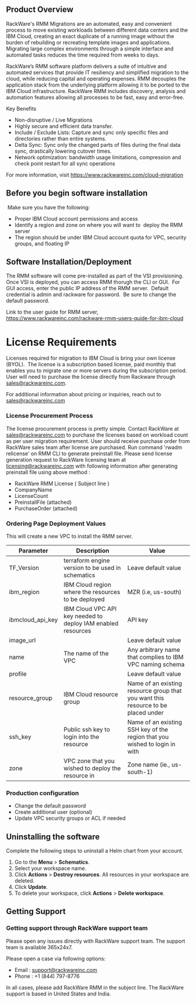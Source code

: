 
## Product Overview
RackWare's RMM Migrations are an automated, easy and convenient process to move existing workloads
between different data centers and the IBM Cloud, creating an exact duplicate of a running image
without the burden of rebuilding or recreating template images and applications. Migrating large
complex environments through a simple interface and automated tasks reduces the time required from
weeks to days.


RackWare’s RMM software platform delivers a suite of intuitive and automated services that provide
IT resiliency and simplified migration to the cloud, while reducing capital and operating expenses.
RMM decouples the application stack from the underlying platform allowing it to be ported to the IBM
Cloud infrastructure. RackWare RMM includes discovery, analysis and automation features allowing all
processes to be fast, easy and error-free.

Key Benefits
- Non-disruptive / Live Migrations
- Highly secure and efficient data transfer.
- Include / Exclude Lists: Capture and sync only specific files and directories rather than entire
systems.
- Delta Sync: Sync only the changed parts of files during the final data sync, drastically lowering
cutover times.
- Network optimization: bandwidth usage limitations, compression and check point restart for all
sync operations

For more information, visit https://www.rackwareinc.com/cloud-migration

## Before you begin software installation
 Make sure you have the following:
- Proper IBM Cloud account permissions and access
- Identify a region and zone on where you will want to  deploy the RMM server
- The region should be under IBM Cloud account quota for VPC, security groups, and floating IP

## Software Installation/Deployment
The RMM software will come pre-installed as part of the VSI provisioning.  Once VSI is deployed, you
can access RMM thorugh the CLI or GUI.  For GUI access, enter the public IP address of the RMM
server.  Default credential is admin and rackware for password.  Be sure to change the default
password.

Link to the user guide for RMM server, https://www.rackwareinc.com/rackware-rmm-users-guide-for-ibm-cloud

# License Requirements
Licenses required for migration to IBM Cloud is bring your own license (BYOL).  The license is a
subscription based license, paid monthly that enables you to migrate one or more servers during the
subscription period. User will need to purchase the license directly from Rackware through
sales@rackwareinc.com.


For additional information about pricing or inquiries, reach out to sales@rackwareinc.com

### License Procurement Process
The license procurement process is pretty simple. Contact RackWare at sales@rackwareinc.com to purchase
the licenses based on workload count as per user migration requirement. User should receive purchase order
from RackWare sales team after license are purchased. Run command 'rwadm relicense' on RMM CLI to generate preinstall file.
Please send license generation request to RackWare licensing team at licensing@rackwareinc.com
with following information after generating preinstall file using above method :
- RackWare RMM License ( Subject line )
- CompanyName
- LicenseCount
- PreinstallFile (attached)
- PurchaseOrder (attached)

### Ordering Page Deployment Values
This will create a new VPC to install the RMM server.

| Parameter | Description | Value |
| --- | --- | --- |
| TF_Version | terraform engine version to be used in schematics | Leave default value |
| ibm_region | IBM Cloud region where the resources to be deployed | MZR (i.e, us-south) |
| ibmcloud_api_key | IBM Cloud VPC API key needed to deploy IAM enabled resources | API key |
| image_url |  | Leave default value |
| name | The name of the VPC | Any arbitrary name that complies to IBM VPC naming schema |
| profile | | Leave default value |
|resource_group | IBM Cloud resource group | Name of an existing resource group that you want this resource to be placed under |
| ssh_key | Public ssh key to login into the resource | Name of an existing SSH key of the region that you wished to login in with |
| zone | VPC zone that you wished to deploy the resource in | Zone name (ie., us-south-1) |

### Production configuration
- Change the default password
- Create additional user (optional)
- Update VPC security groups or ACL if needed

## Uninstalling the software
Complete the following steps to uninstall a Helm chart from your account. 

1. Go to the **Menu** > **Schematics**.
2. Select your workspace name. 
3. Click **Actions** > **Destroy resources**. All resources in your workspace are deleted.
4. Click **Update**.
5. To delete your workspace, click **Actions** > **Delete workspace**.

## Getting Support
### Getting support through RackWare support team
Please open any issues directly with RackWare support team. The support team is available 365x24x7.

Please open a case via following options:
- Email : support@rackwareinc.com
- Phone : +1 (844) 797-8776

In all cases, please add RackWare RMM in the subject line. The RackWare support is based in United States and India.
